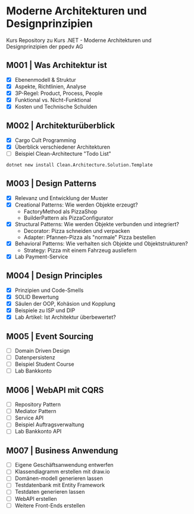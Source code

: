 # Moderne Architekturen und Designprinzipien
Kurs Repository zu Kurs .NET - Moderne Architekturen und Designprinzipien der ppedv AG

## M001 | Was Architektur ist

- [x] Ebenenmodell & Struktur
- [x] Aspekte, Richtlinien, Analyse
- [x] 3P-Regel: Product, Process, People
- [x] Funktional vs. Nicht-Funktional
- [x] Kosten und Technische Schulden

## M002 | Architekturüberblick

- [x] Cargo Cult Programming
- [x] Überblick verschiedener Architekturen
- [ ] Beispiel Clean-Architecture "Todo List"

```bash
dotnet new install Clean.Architecture.Solution.Template
```

## M003 | Design Patterns

- [x] Relevanz und Entwicklung der Muster
- [x] Creational Patterns: Wie werden Objekte erzeugt?
  *  FactoryMethod als PizzaShop
  *  BuilderPattern als PizzaConfigurator
- [x] Structural Patterns: Wie werden Objekte verbunden und integriert?
  *  Decorator: Pizza schneiden und verpacken
  *  Adapter: Pfannen-Pizza als "normale" Pizza bestellen
- [x] Behavioral Patterns: Wie verhalten sich Objekte und Objektstrukturen?
  *  Strategy: Pizza mit einem Fahrzeug ausliefern
- [x] Lab Payment-Service

## M004 | Design Principles

- [x] Prinzipien und Code-Smells
- [x] SOLID Bewertung
- [x] Säulen der OOP, Kohäsion und Kopplung
- [x] Beispiele zu ISP und DIP
- [x] Lab Artikel: Ist Architektur überbewertet?

## M005 | Event Sourcing

- [ ] Domain Driven Design
- [ ] Datenpersistenz
- [ ] Beispiel Student Course
- [ ] Lab Bankkonto

## M006 | WebAPI mit CQRS

- [ ] Repository Pattern
- [ ] Mediator Pattern
- [ ] Service API
- [ ] Beispiel Auftragsverwaltung
- [ ] Lab Bankkonto API

## M007 | Business Anwendung

- [ ] Eigene Geschäftsanwendung entwerfen
- [ ] Klassendiagramm erstellen mit draw.io
- [ ] Domänen-modell generieren lassen
- [ ] Testdatenbank mit Entity Framework
- [ ] Testdaten generieren lassen
- [ ] WebAPI erstellen
- [ ] Weitere Front-Ends erstellen
